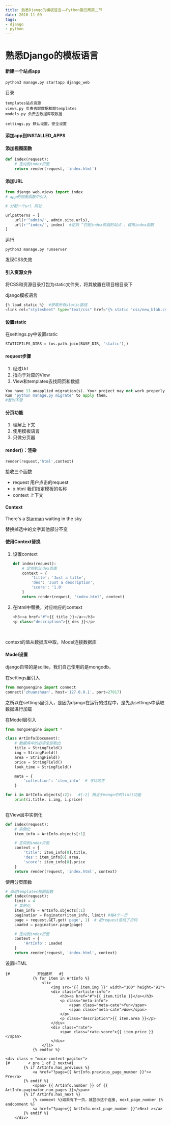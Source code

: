 ```yaml
---
title: 熟悉Django的模板语言——Python第四周第二节
date: 2016-11-09
tags: 
- django
- python
---
```




# 熟悉Django的模板语言



#### 新建一个站点app

```shell
python3 manage.py startapp django_web
```

目录

```shell
templates站点资源
views.py 负责去取数据和取templates
models.py 负责去数据库取数据

settings.py 默认设置，安全设置

```

#### 添加app到INSTALLED_APPS  

#### 添加视图函数

```python
def index(request):
    # 定向到index页面
    return render(request, 'index.html')
```

#### 添加URL

```python
from django_web.views import index
# app的视图函数中引入

# 分配一个url 网址

urlpatterns = [
    url(r'^admin/', admin.site.urls),
    url(r'^index/', index)  #正则 ^匹配index前缀的站点 ，调用index函数
]
```

运行

```shell
python3 manage.py runserver
```

发现CSS失效

#### 引入资源文件

将CSS和资源目录打包为static文件夹，将其放置在项目根目录下

django模板语言

```python
{% load static %}  #获取所有static路径
<link rel="stylesheet" type="text/css" href="{% static 'css/new_blah.css' %}">

```

#### 设置static

在settings.py中设置static

```python
STATICFILES_DIRS = (os.path.join(BASE_DIR, 'static'),)
```



#### request步骤

1. 经过Url
2. 指向于对应的View
3. View和templates去找网页和数据



```python
You have 13 unapplied migration(s). Your project may not work properly until you apply the migrations for app(s): admin, auth, contenttypes, sessions.
Run 'python manage.py migrate' to apply them.
#暂时不管
```





#### 分页功能

1. 理解上下文
2. 使用模板语言
3. 只做分页器

#### render()：渲染

```python
render(request,'html',context)
```



接收三个函数

- request 用户点击的request
- x.html 我们指定模板的名称
- context 上下文

#### Context

There's a <u>Starman</u> waiting in the sky

替换掉选中的文字其他部分不变



#### 使用Context替换

1. 设置context

   ```python
   def index(request):
       # 定向到index页面
       context = {
           'title': 'Just a title',
           'des': 'Just a description',
           'score': '1.0'
       }
       return render(request, 'index.html', context)
   ```

2. 在html中替换，对应响应的context

   ```python
   <h3><a href="#">{{ title }}</a></h3>
   <p class="description">{{ des }}</p>

   ```

   ​

context的值从数据库中取，Model连接数据库



#### Model设置

django自带的是sqlite，我们自己使用的是mongodb，

在settings里引入

```python
from mongoengine import connect
connect('zhuanzhuan', host='127.0.0.1', port=27017)
```

之所以在settings里引入，是因为django在运行的过程中，是先从settings中读取数据进行加载

在Model层引入

```python
from mongoengine import *
```

```python
class ArtInfo(Document):
    # 数据库中的必须全部取出
    title = StringField()
    img = StringField()
    area = StringField()
    price = StringField()
    look_time = StringField()

    meta = {
        'collection': 'item_info'  # 寻找地方
    }

for i in ArtInfo.objects[:2]:   #[:2] 相当于mongo中的limit功能
    print(i.title, i.img, i.price)
    
```

在View层中实例化

```python
def index(request):
    # 实例化
    item_info = ArtInfo.objects[:1]

    # 定向到index页面
    context = {
        'title': item_info[0].title,
        'des': item_info[0].area,
        'score': item_info[0].price
    }
    return render(request, 'index.html', context)
```



使用分页函数

```python
# 调用templates视图函数
def index(request):
    limit = 4
    # 实例化
    item_info = ArtInfo.objects[:1]
    paginatior = Paginator(item_info, limit) #每4个一页
    page = request.GET.get('page', 1)  # 把request变成了页码
    Loaded = paginatior.page(page)

    # 定向到index页面
    context = {
        'ArtInfo': Loaded
    }
    return render(request, 'index.html', context)
```



设置HTML

```django
{#            开始循环   #}
            {% for item in ArtInfo %}
                <li>
                    <img src="{{ item.img }}" width="100" height="91">
                    <div class="article-info">
                        <h3><a href="#">{{ item.title }}</a></h3>
                        <p class="meta-info">
                            <span class="meta-cate">fun</span>
                            <span class="meta-cate">Wow</span>
                        </p>
                        <p class="description">{{ item.area }}</p>
                    </div>
                    <div class="rate">
                        <span class="rate-score">{{ item.price }}</span>
                    </div>
                </li>
            {% endfor %}
```

```django
<div class = "main-content-pagitor">
{#        < pre 1 of 2 next>#}
        {% if ArtInfo.has_previous %}
            <a href="?page={{ ArtInfo.previous_page_number }}">< Pre</a>
        {% endif %}
            <span> {{ ArtInfo.number }} of {{ ArtInfo.paginator.num_pages }}</span>
        {% if ArtInfo.has_next %}
            {% comment %}如果有下一页，就显示这个连接, next_page_number {% endcomment %}
            <a href="?page={{ ArtInfo.next_page_number }}">Next ></a>
        {% endif %}
    </div>
```

